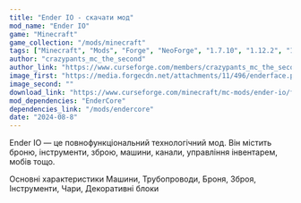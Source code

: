 ```yaml
---
title: "Ender IO - скачати мод"
mod_name: "Ender IO"
game: "Minecraft"
game_collection: "/mods/minecraft"
tags: ["Minecraft", "Mods", "Forge", "NeoForge", "1.7.10", "1.12.2", "1.20.1"]
author: "crazypants_mc_the_second"
author_link: "https://www.curseforge.com/members/crazypants_mc_the_second"
image_first: "https://media.forgecdn.net/attachments/11/496/enderface.png"
image_second: ""
download_link: "https://www.curseforge.com/minecraft/mc-mods/ender-io/files/all?page=1&pageSize=20"
mod_dependencies: "EnderCore"
dependencies_link: "/mods/endercore"
date: "2024-08-8"
---
```


Ender IO — це повнофункціональний технологічний мод. Він містить броню, інструменти, зброю, машини, канали, управління інвентарем, мобів тощо. 

Основні характеристики
Машини,
Трубопроводи,
Броня,
Зброя,
Інструменти,
Чари,
Декоративні блоки